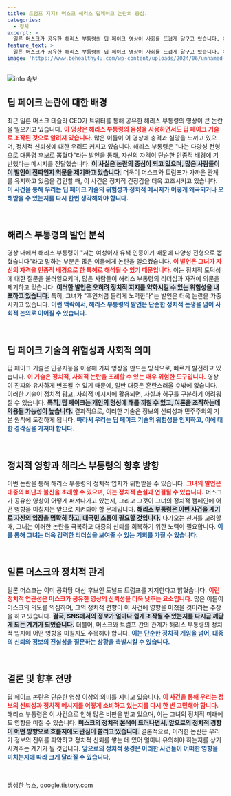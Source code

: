 ```yaml
---
title: 트럼프 지지! 머스크 해리스 딥페이크 논란의 중심.
categories:
  - 정치
excerpt: >
  일론 머스크가 공유한 해리스 부통령의 딥 페이크 영상이 사회를 뜨겁게 달구고 있습니다. 이 논란의 영상에서 해리스는 충격적인 발언을 하며 다양한 의혹을 낳고 있습니다. 과연 진실은 무엇일까요? 클릭해 더 알아보세요!
feature_text: >
  일론 머스크가 공유한 해리스 부통령의 딥 페이크 영상이 사회를 뜨겁게 달구고 있습니다. 이 논란의 영상에서 해리스는 충격적인 발언을 하며 다양한 의혹을 낳고 있습니다. 과연 진실은 무엇일까요? 클릭해 더 알아보세요!
image: 'https://www.behealthy4u.com/wp-content/uploads/2024/06/unnamed-file.png'
---
```


<p><img src="https://www.behealthy4u.com/wp-content/uploads/2024/06/unnamed-file.png" alt="info 속보" /></p>

<h2 data-ke-size="size26">딥 페이크 논란에 대한 배경</h2>

<p data-ke-size="size16">최근 일론 머스크 테슬라 CEO가 트위터를 통해 공유한 해리스 부통령의 영상이 큰 논란을 일으키고 있습니다. <b><span style="color: #ee2323;">이 영상은 해리스 부통령의 음성을 사용하면서도 딥 페이크 기술로 조작된 것으로 알려져 있습니다.</span></b> 많은 이들이 이 영상에 충격과 실망을 느끼고 있으며, 정치적 신뢰성에 대한 우려도 커지고 있습니다. 해리스 부통령은 "나는 다양성 전형으로 대통령 후보로 뽑혔다"라는 발언을 통해, 자신의 자격이 단순한 인종적 배경에 기반했다는 메시지를 전달했습니다. <b><span style="background-color: #21538527;">이 사실은 논란의 중심이 되고 있으며, 많은 사람들이 이 발언이 진짜인지 의문을 제기하고 있습니다.</span></b> 더욱이 머스크와 트럼프가 가까운 관계를 유지하고 있음을 감안할 때, 이 사건은 정치적 긴장감을 더욱 고조시키고 있습니다. <b><span style="color: #1a5490;">이 사건을 통해 우리는 딥 페이크 기술의 위험성과 정치적 메시지가 어떻게 왜곡되거나 오해받을 수 있는지를 다시 한번 생각해봐야 합니다.</span></b></p>

<p data-ke-size="size16">&nbsp;</p>

<h2 data-ke-size="size26">해리스 부통령의 발언 분석</h2>

<p data-ke-size="size16">영상 내에서 해리스 부통령이 "저는 여성이자 유색 인종이기 때문에 다양성 전형으로 뽑혔습니다"라고 말하는 부분은 많은 이들에게 논란을 일으켰습니다. <b><span style="color: #ee2323;">이 발언은 그녀가 자신의 자격을 인종적 배경으로 한 특혜로 해석될 수 있기 때문입니다.</span></b> 이는 정치적 도덕성에 대한 질문을 불러일으키며, 많은 사람들이 해리스 부통령의 리더십과 자격에 의문을 제기하고 있습니다. <b><span style="background-color: #21538527;">이러한 발언은 오히려 정치적 지지를 약화시킬 수 있는 위험성을 내포하고 있습니다.</span></b> 특히, 그녀가 "흑인처럼 들리게 노력한다"는 발언은 더욱 논란을 가중시키고 있습니다. <b><span style="color: #1a5490;">이런 맥락에서, 해리스 부통령의 발언은 단순한 정치적 논쟁을 넘어 사회적 논의로 이어질 수 있습니다.</span></b></p>

<p data-ke-size="size16">&nbsp;</p>

<h2 data-ke-size="size26">딥 페이크 기술의 위험성과 사회적 의미</h2>

<p data-ke-size="size16">딥 페이크 기술은 인공지능을 이용해 가짜 영상을 만드는 방식으로, 빠르게 발전하고 있습니다. <b><span style="color: #ee2323;">이 기술은 정치적, 사회적 논란을 초래할 수 있는 매우 위험한 도구입니다.</span></b> 영상이 진짜와 유사하게 변조될 수 있기 때문에, 일반 대중은 혼란스러울 수밖에 없습니다. 이러한 기술이 정치적 광고, 사회적 메시지에 활용되면, 사실과 허구를 구분하기 어려워질 수 있습니다. <b><span style="background-color: #21538527;">특히, 딥 페이크는 개인의 명성에 해를 끼칠 수 있고, 여론을 조작하는데 악용될 가능성이 높습니다.</span></b> 결과적으로, 이러한 기술은 정보의 신뢰성과 민주주의의 기본 원칙에 도전하게 됩니다. <b><span style="color: #1a5490;">따라서 우리는 딥 페이크 기술의 위험성을 인지하고, 이에 대한 경각심을 가져야 합니다.</span></b></p>

<p data-ke-size="size16">&nbsp;</p>

<h2 data-ke-size="size26">정치적 영향과 해리스 부통령의 향후 방향</h2>

<p data-ke-size="size16">이번 논란을 통해 해리스 부통령의 정치적 입지가 위협받을 수 있습니다. <b><span style="color: #ee2323;">그녀의 발언은 대중의 비난과 불신을 초래할 수 있으며, 이는 정치적 손실과 연결될 수 있습니다.</span></b> 머스크가 공유한 영상이 어떻게 퍼져나가고 있는지, 그리고 그것이 그녀의 정치적 캠페인에 어떤 영향을 미칠지는 앞으로 지켜봐야 할 문제입니다. <b><span style="background-color: #21538527;">해리스 부통령은 이번 사건을 계기로 자신의 입장을 명확히 하고, 대국민 소통이 필요할 것입니다.</span></b> 다가오는 선거를 고려할 때, 그녀는 이러한 논란을 극복하고 대중의 신뢰를 회복하기 위한 노력이 필요합니다. <b><span style="color: #1a5490;">이를 통해 그녀는 더욱 강력한 리더십을 보여줄 수 있는 기회를 가질 수 있습니다.</span></b></p>

<p data-ke-size="size16">&nbsp;</p>

<h2 data-ke-size="size26">일론 머스크와 정치적 관계</h2>

<p data-ke-size="size16">일론 머스크는 이미 공화당 대선 후보인 도널드 트럼프를 지지한다고 밝혔습니다. <b><span style="color: #ee2323;">이런 정치적 연관성은 머스크가 공유한 영상의 신뢰성을 더욱 낮추는 요소입니다.</span></b> 많은 이들이 머스크의 의도를 의심하며, 그의 정치적 편향이 이 사건에 영향을 미쳤을 것이라는 주장을 하고 있습니다. <b><span style="background-color: #21538527;">결국, SNS에서의 정보가 얼마나 쉽게 조작될 수 있는지를 다시금 깨닫게 되는 계기가 되었습니다.</span></b> 더불어, 머스크와 트럼프 간의 관계가 해리스 부통령의 정치적 입지에 어떤 영향을 미칠지도 주목해야 합니다. <b><span style="color: #1a5490;">이는 단순한 정치적 게임을 넘어, 대중의 신뢰와 정보의 진실성을 질문하는 상황을 촉발시킬 수 있습니다.</span></b></p>

<p data-ke-size="size16">&nbsp;</p>

<h2 data-ke-size="size26">결론 및 향후 전망</h2>

<p data-ke-size="size16">딥 페이크 논란은 단순한 영상 이상의 의미를 지니고 있습니다. <b><span style="color: #ee2323;">이 사건을 통해 우리는 정보의 신뢰성과 정치적 메시지를 어떻게 소비하고 있는지를 다시 한 번 고민해야 합니다.</span></b> 해리스 부통령은 이 사건으로 인해 많은 비판을 받고 있으며, 이는 그녀의 정치적 미래에도 영향을 미칠 수 있습니다. <b><span style="background-color: #21538527;">머스크의 정치적 본색이 드러나면서, 앞으로의 정치적 경향이 어떤 방향으로 흐를지에도 관심이 쏠리고 있습니다.</span></b> 결론적으로, 이러한 논란은 우리가 정보의 진위를 파악하고 정치적 신뢰를 쌓는 데 있어 얼마나 유의해야 하는지를 상기시켜주는 계기가 될 것입니다. <b><span style="color: #1a5490;">앞으로의 정치적 풍경은 이러한 사건들이 어떠한 영향을 미치는지에 따라 크게 달라질 수 있습니다.</span></b></p>

<p data-ke-size="size16">&nbsp;</p>
생생한 뉴스, <a href="https://qoogle.tistory.com" rel="dofollow">qoogle.tistory.com</a>


